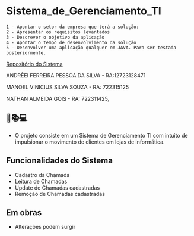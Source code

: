 
# Sistema_de_Gerenciamento_TI


    1 - Apontar o setor da empresa que terá a solução:
    2 - Apresentar os requisitos levantados
    3 - Descrever o objetivo da aplicação
    4 - Apontar o tempo de desenvolvimento da solução
    5 - Desenvolver uma aplicação qualquer em JAVA. Para ser testada posteriormente.

[Repositório do Sistema](https://github.com/Manoel-DJS/Sistema_de_Gerenciamento_TI)

ANDRÊEI FERREIRA PESSOA DA SILVA - RA:12723128471

MANOEL VINICIUS SILVA SOUZA - RA: 722315125

NATHAN ALMEIDA GOIS - RA: 722311425,

## 📘📚💻

- O projeto consiste em um Sistema de Gerenciamento TI com intuito de impulsionar o movimento de clientes em lojas de informática.

## Funcionalidades do Sistema
- Cadastro da Chamada
- Leitura de Chamadas
- Update de Chamadas cadastradas
- Remoção de Chamadas cadastradas

## Em obras
- Alterações podem surgir
